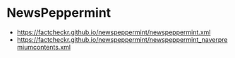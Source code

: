 # NewsPeppermint
- https://factcheckr.github.io/newspeppermint/newspeppermint.xml
- https://factcheckr.github.io/newspeppermint/newspeppermint_naverpremiumcontents.xml
